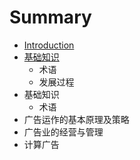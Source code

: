 # Summary

* [Introduction](README.md)
* [基础知识](chapter1.md)
   * 术语
   * 发展过程
* 基础知识
   * 术语
* 广告运作的基本原理及策略
* 广告业的经营与管理
* 计算广告

